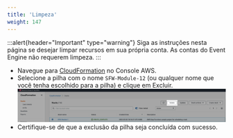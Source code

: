 ```yaml
---
title: 'Limpeza'
weight: 147
---
```


:::alert{header="Important" type="warning"}
Siga as instruções nesta página se desejar limpar recursos em sua própria conta. As contas do Event Engine não requerem limpeza.
:::

- Navegue para [CloudFormation](https://console.aws.amazon.com/cloudformation/home) no Console AWS.
- Selecione a pilha com o nome `SFW-Module-12` (ou qualquer nome que você tenha escolhido para a pilha) e clique em Excluir.
  ![CloudFormation delete](/static/img/setup/setup-cloudformation-delete.png)
- Certifique-se de que a exclusão da pilha seja concluída com sucesso.
